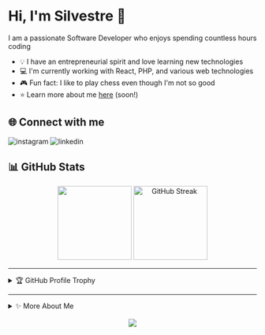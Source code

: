 # Hi, I'm Silvestre 👋

I am a passionate Software Developer who enjoys spending countless hours coding

* 💡 I have an entrepreneurial spirit and love learning new technologies
* 💻 I'm currently working with React, PHP, and various web technologies
* 🎮 Fun fact: I like to play chess even though I'm not so good
* ⭐ Learn more about me [here](https://github.com/SilesterGold9/) (soon!)

## 🌐 Connect with me

<div align="left">
<!--   <a href="your-youtube-link" style="text-decoration: none;" target="_blank">
    <img src="https://img.shields.io/badge/YouTube-FF0000?style=for-the-badge&logo=youtube&logoColor=white" alt="youtube" />
  </a> -->
  <a href="https://www.instagram.com/silvestre_dourado16/" style="text-decoration: none;" target="_blank">
    <img src="https://img.shields.io/badge/Instagram-E4405F?style=for-the-badge&logo=instagram&logoColor=white" alt="instagram" />
  </a>
  <a href="https://www.linkedin.com/in/silvestre-dourado-b45425307/" style="text-decoration: none;" target="_blank">
    <img src="https://img.shields.io/badge/LinkedIn-0077B5?style=for-the-badge&logo=linkedin&logoColor=white" alt="linkedin" />
  </a>
</div>

## 📊 GitHub Stats

<div align="center">
  <img height="150em" src="https://github-readme-stats.vercel.app/api?username=SilesterGold9&show_icons=true&theme=vue-dark&hide_border=true&include_all_commits=true&count_private=true"/>
    <img height="150em" src="https://github-readme-streak-stats.herokuapp.com/?user=SilesterGold9&theme=vue-dark&hide_border=true" alt="GitHub Streak" />
</div>

---

<details>
    <summary>🏆 GitHub Profile Trophy</summary>
    <br>
    
<p align="center">
  <a href="https://github.com/ryo-ma/github-profile-trophy">
    <img src="https://github-profile-trophy.vercel.app/?username=SilesterGold9&theme=nord&column=7&margin-w=10&margin-h=10" />
  </a>
</p>
</details>

---

<details>
  <summary>✨ More About Me</summary>
  <br>
  
  - 🔭 I'm currently working on improving my skills in web development
  - 🌱 Always learning new technologies and best practices
  - 👯 I'm looking to collaborate on open source projects
  - 💬 Ask me about JavaScript, React, or web development in general
  - ⚡ Fun fact: Besides chess, I also enjoy hiking
  
</details>

<div align="center">
  <br>
  <img src="https://komarev.com/ghpvc/?username=SilesterGold9&color=green&style=flat-square&label=Profile+Views" />
</div>

<!--
Repositório secreto do readme stats: https://github.com/anuraghazra/github-readme-stats
-->
